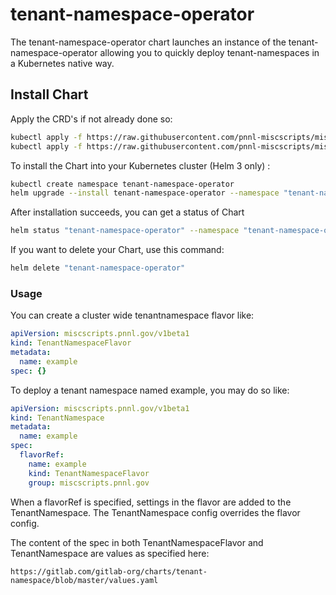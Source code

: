 # tenant-namespace-operator

The tenant-namespace-operator chart launches an instance of the tenant-namespace-operator allowing you to quickly deploy tenant-namespaces in a Kubernetes native way.


## Install Chart

Apply the CRD's if not already done so:
```bash
kubectl apply -f https://raw.githubusercontent.com/pnnl-miscscripts/miscscripts/master/containers/tenant-namespace-operator/config/crd/bases/miscscripts.pnnl.gov_tenantnamespaceflavors.yaml
kubectl apply -f https://raw.githubusercontent.com/pnnl-miscscripts/miscscripts/master/containers/tenant-namespace-operator/config/crd/bases/miscscripts.pnnl.gov_tenantnamespaces.yaml
```

To install the Chart into your Kubernetes cluster (Helm 3 only) :

```bash
kubectl create namespace tenant-namespace-operator
helm upgrade --install tenant-namespace-operator --namespace "tenant-namespace-operator" pnnl-miscscripts/tenant-namespace-operator
```

After installation succeeds, you can get a status of Chart

```bash
helm status "tenant-namespace-operator" --namespace "tenant-namespace-operator"
```

If you want to delete your Chart, use this command:

```bash
helm delete "tenant-namespace-operator"
```

### Usage
You can create a cluster wide tenantnamespace flavor like:
```yaml
apiVersion: miscscripts.pnnl.gov/v1beta1
kind: TenantNamespaceFlavor
metadata:
  name: example
spec: {}
```

To deploy a tenant namespace named example, you may do so like:
```yaml
apiVersion: miscscripts.pnnl.gov/v1beta1
kind: TenantNamespace
metadata:
  name: example
spec:
  flavorRef:
    name: example
    kind: TenantNamespaceFlavor
    group: miscscripts.pnnl.gov
```

When a flavorRef is specified, settings in the flavor are added to the TenantNamespace. The TenantNamespace config overrides the flavor config.

The content of the spec in both TenantNamespaceFlavor and TenantNamespace are values as specified here:
```
https://gitlab.com/gitlab-org/charts/tenant-namespace/blob/master/values.yaml
```
